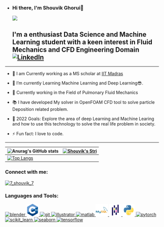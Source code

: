 - ### Hi there, I'm Shouvik Ghorui👋
   ![](https://komarev.com/ghpvc/?username=ashishpatel26&color=green)
  ## I'm a  enthusiast Data Science and Machine Learning student with a keen interest in Fluid Mechanics and CFD Engineering Domain [![LinkedIn](https://img.shields.io/badge/linkedin-%230077B5.svg?style=for-the-badge&logo=linkedin&logoColor=white)](linkedin.com/in/shouvik-ghorui-728902162)
---

  * 🔭 I am Currently working as a MS scholar at [IIT Madras](https://www.iitm.ac.in/)

  - 🌱 I’m currently Learning Machine Learning and Deep Learning😎.
  
  - 👯 Currently working in the Field of Pulmonary Fluid Mechanics 

  - 📚 I have developed My solver in OpenFOAM CFD tool to solve particle Deposition related problem.
  
  - 🥅 2022 Goals: Explore the area of deep Learning and Machine Learing and how to use this technology to solve the real life problem in society.

  - ⚡ Fun fact: I love to code.

---
| ![Anurag's GitHub stats](https://github-readme-stats.vercel.app/api?username=shouvikghorui7&show_icons=true&theme=radical) | [![Shouvik's Stri](https://streak-stats.demolab.com?user=shouvikghorui&theme=dark&border_radius=7&mode=weekly)](https://git.io/streak-stats) |
| ------------------------------------------------------------ | ------------------------------------------------------------ |
| [![Top Langs](https://github-readme-stats.vercel.app/api/top-langs/?username=shouvikghorui7&layout=compact&&show_icons=true&theme=radical)](https://github.com/anuraghazra/github-readme-stats) |                                                              |


<h3 align="left">Connect with me:</h3>
<p align="left">
<a href="https://instagram.com/7_shouvik_7" target="blank"><img align="center" src="https://raw.githubusercontent.com/rahuldkjain/github-profile-readme-generator/master/src/images/icons/Social/instagram.svg" alt="7_shouvik_7" height="30" width="40" /></a>
</p>

<h3 align="left">Languages and Tools:</h3>
<p align="left"> <a href="https://www.blender.org/" target="_blank" rel="noreferrer"> <img src="https://download.blender.org/branding/community/blender_community_badge_white.svg" alt="blender" width="40" height="40"/> </a> <a href="https://www.w3schools.com/cpp/" target="_blank" rel="noreferrer"> <img src="https://raw.githubusercontent.com/devicons/devicon/master/icons/cplusplus/cplusplus-original.svg" alt="cplusplus" width="40" height="40"/> </a> <a href="https://git-scm.com/" target="_blank" rel="noreferrer"> <img src="https://www.vectorlogo.zone/logos/git-scm/git-scm-icon.svg" alt="git" width="40" height="40"/> </a> <a href="https://www.adobe.com/in/products/illustrator.html" target="_blank" rel="noreferrer"> <img src="https://www.vectorlogo.zone/logos/adobe_illustrator/adobe_illustrator-icon.svg" alt="illustrator" width="40" height="40"/> </a> <a href="https://www.mathworks.com/" target="_blank" rel="noreferrer"> <img src="https://upload.wikimedia.org/wikipedia/commons/2/21/Matlab_Logo.png" alt="matlab" width="40" height="40"/> </a> <a href="https://www.mysql.com/" target="_blank" rel="noreferrer"> <img src="https://raw.githubusercontent.com/devicons/devicon/master/icons/mysql/mysql-original-wordmark.svg" alt="mysql" width="40" height="40"/> </a> <a href="https://pandas.pydata.org/" target="_blank" rel="noreferrer"> <img src="https://raw.githubusercontent.com/devicons/devicon/2ae2a900d2f041da66e950e4d48052658d850630/icons/pandas/pandas-original.svg" alt="pandas" width="40" height="40"/> </a> <a href="https://www.python.org" target="_blank" rel="noreferrer"> <img src="https://raw.githubusercontent.com/devicons/devicon/master/icons/python/python-original.svg" alt="python" width="40" height="40"/> </a> <a href="https://pytorch.org/" target="_blank" rel="noreferrer"> <img src="https://www.vectorlogo.zone/logos/pytorch/pytorch-icon.svg" alt="pytorch" width="40" height="40"/> </a> <a href="https://scikit-learn.org/" target="_blank" rel="noreferrer"> <img src="https://upload.wikimedia.org/wikipedia/commons/0/05/Scikit_learn_logo_small.svg" alt="scikit_learn" width="40" height="40"/> </a> <a href="https://seaborn.pydata.org/" target="_blank" rel="noreferrer"> <img src="https://seaborn.pydata.org/_images/logo-mark-lightbg.svg" alt="seaborn" width="40" height="40"/> </a> <a href="https://www.tensorflow.org" target="_blank" rel="noreferrer"> <img src="https://www.vectorlogo.zone/logos/tensorflow/tensorflow-icon.svg" alt="tensorflow" width="40" height="40"/> </a> </p>

